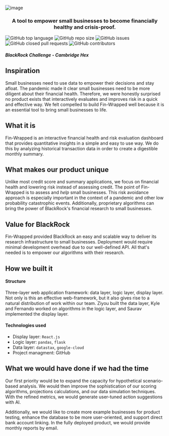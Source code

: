 ![image](https://user-images.githubusercontent.com/28642011/105716178-7d53f080-5f44-11eb-8d92-64af12a990a5.png)

<h3 align="center">
A tool to empower small businesses to become financially healthy and crisis-proof.
</h3>
  
![GitHub top language](https://img.shields.io/github/languages/top/sauravhiremath/hex-cambridge-2021?style=for-the-badge)
![GitHub repo size](https://img.shields.io/github/repo-size/sauravhiremath/hex-cambridge-2021?style=for-the-badge)
![GitHub issues](https://img.shields.io/github/issues/sauravhiremath/hex-cambridge-2021?style=for-the-badge)
![GitHub closed pull requests](https://img.shields.io/github/issues-pr-closed/sauravhiremath/hex-cambridge-2021?style=for-the-badge)
![GitHub contributors](https://img.shields.io/github/contributors/sauravhiremath/hex-cambridge-2021?style=for-the-badge)

#### _BlackRock Challenge - Cambridge Hex_

## Inspiration
Small businesses need to use data to empower their decisions and stay afloat. The pandemic made it clear small businesses need to be more diligent about their financial health. Therefore, we were honestly surprised no product exists that interactively evaluates and improves risk in a quick and effective way. We felt compelled to build Fin-Wrapped well because it is an essential tool to bring small businesses to life.

## What it is
Fin-Wrapped is an interactive financial health and risk evaluation dashboard that provides quantitative insights in a simple and easy to use way. We do this by analyzing historical transaction data in order to create a digestible monthly summary.

## What makes our product unique
Unlike most credit score and summary applications, we focus on financial health and lowering risk instead of assessing credit. The point of Fin-Wrapped is to assess and _help_ small businesses. This risk avoidance approach is especially important in the context of a pandemic and other low probability catastrophic events. Additionally, proprietary algorithms can bring the power of BlackRock's financial research to small businesses. 

## Value for BlackRock
Fin-Wrapped provided BlackRock an easy and scalable way to deliver its research infrastructure to small businesses. Deployment would require minimal development overhead due to our well-defined API. All that's needed is to empower our algorithms with their research.

## How we built it
#### Structure
Three-layer web application framework: data layer, logic layer, display layer. Not only is this an effective web-framework, but it also gives rise to a natural distribution of work within our team. Ziyou built the data layer, Kyle and Fernando worked on algorithms in the logic layer, and Saurav implemented the display layer. 

#### Technologies used
- Display layer: `React.js`
- Logic layer: `pandas`, `flask`
- Data layer:  `datastax`, `google-cloud`
- Project managment: GitHub

## What we would have done if we had the time
Our first priority would be to expand the capacity for hypothetical scenario-based analysis. We would then improve the sophistication of our scoring algorithms, projections calculations, and our data simulation techniques. With the refined metrics, we would generate user-tuned action suggestions with AI. 

Additionally, we would like to create more example businesses for product testing, enhance the database to be more user-oriented, and support direct bank account linking. In the fully deployed product, we would provide monthly reports by email. 

